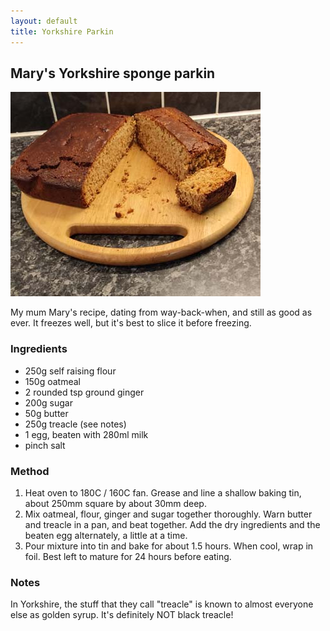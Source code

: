 ```yaml
---
layout: default
title: Yorkshire Parkin
---
```

## Mary's Yorkshire sponge parkin

![Picture of parkin](assets/images/parkin.jpg)

My mum Mary's recipe, dating from way-back-when, and still as good as ever. It freezes well, but it's best to slice it before freezing.

### Ingredients
* 250g self raising flour 
* 150g oatmeal 
* 2 rounded tsp ground ginger 
* 200g sugar 
* 50g butter 
* 250g treacle (see notes) 
* 1 egg, beaten with 280ml milk 
* pinch salt 

### Method
1. Heat oven to 180C / 160C fan. Grease and line a shallow baking tin, about 250mm square by about 30mm deep.
2. Mix oatmeal, flour, ginger and sugar together thoroughly. Warn butter and treacle in a pan, and beat together. Add the dry ingredients and the beaten egg alternately, a little at a time.
3. Pour mixture into tin and bake for about 1.5 hours. When cool, wrap in foil. Best left to mature for 24 hours before eating.

### Notes
In Yorkshire, the stuff that they call "treacle" is known to almost everyone else as golden syrup. It's definitely NOT black treacle!
